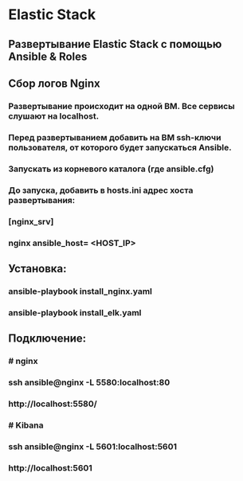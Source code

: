 # Elastic Stack

## Развертывание Elastic Stack с помощью Ansible & Roles
## Сбор логов Nginx

### Развертывание происходит на одной ВМ. Все сервисы слушают на localhost.
### Перед развертыванием добавить на ВМ ssh-ключи пользователя, от которого будет запускаться Ansible. 
### Запускать из корневого каталога (где ansible.cfg)

### До запуска, добавить в hosts.ini адрес хоста развертывания:

### [nginx_srv]
### nginx ansible_host= <HOST_IP>

## Установка:
### ansible-playbook install_nginx.yaml
### ansible-playbook install_elk.yaml

## Подключение:

### # nginx
### ssh ansible@nginx -L 5580:localhost:80
### http://localhost:5580/

### # Kibana
### ssh ansible@nginx -L 5601:localhost:5601
### http://localhost:5601
